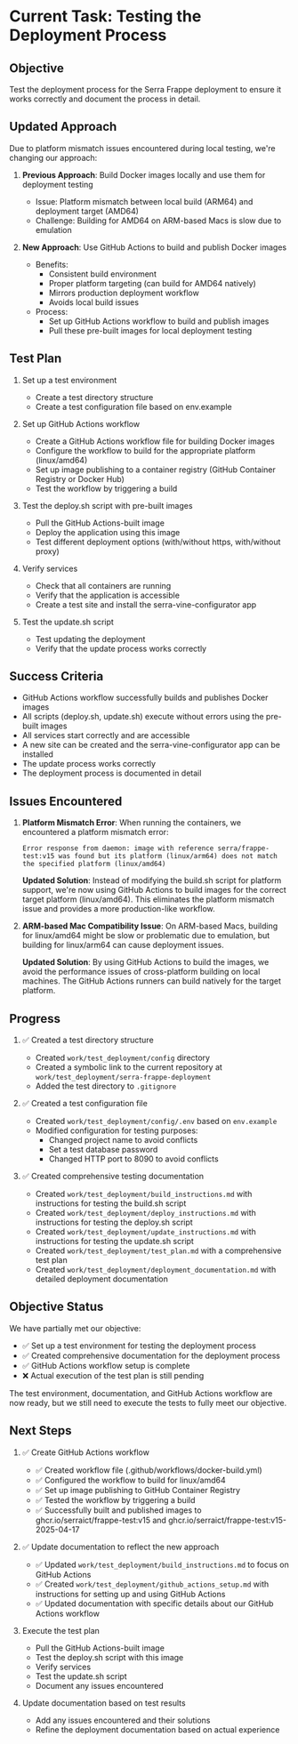 # Current Task: Testing the Deployment Process

## Objective

Test the deployment process for the Serra Frappe deployment to ensure it works correctly and document the process in detail.

## Updated Approach

Due to platform mismatch issues encountered during local testing, we're changing our approach:

1. **Previous Approach**: Build Docker images locally and use them for deployment testing
   - Issue: Platform mismatch between local build (ARM64) and deployment target (AMD64)
   - Challenge: Building for AMD64 on ARM-based Macs is slow due to emulation

2. **New Approach**: Use GitHub Actions to build and publish Docker images
   - Benefits:
     - Consistent build environment
     - Proper platform targeting (can build for AMD64 natively)
     - Mirrors production deployment workflow
     - Avoids local build issues
   - Process:
     - Set up GitHub Actions workflow to build and publish images
     - Pull these pre-built images for local deployment testing

## Test Plan

1. Set up a test environment
   - Create a test directory structure
   - Create a test configuration file based on env.example

2. Set up GitHub Actions workflow
   - Create a GitHub Actions workflow file for building Docker images
   - Configure the workflow to build for the appropriate platform (linux/amd64)
   - Set up image publishing to a container registry (GitHub Container Registry or Docker Hub)
   - Test the workflow by triggering a build

3. Test the deploy.sh script with pre-built images
   - Pull the GitHub Actions-built image
   - Deploy the application using this image
   - Test different deployment options (with/without https, with/without proxy)

4. Verify services
   - Check that all containers are running
   - Verify that the application is accessible
   - Create a test site and install the serra-vine-configurator app

5. Test the update.sh script
   - Test updating the deployment
   - Verify that the update process works correctly

## Success Criteria

- GitHub Actions workflow successfully builds and publishes Docker images
- All scripts (deploy.sh, update.sh) execute without errors using the pre-built images
- All services start correctly and are accessible
- A new site can be created and the serra-vine-configurator app can be installed
- The update process works correctly
- The deployment process is documented in detail

## Issues Encountered

1. **Platform Mismatch Error**: When running the containers, we encountered a platform mismatch error:
   ```
   Error response from daemon: image with reference serra/frappe-test:v15 was found but its platform (linux/arm64) does not match the specified platform (linux/amd64)
   ```

   **Updated Solution**: Instead of modifying the build.sh script for platform support, we're now using GitHub Actions to build images for the correct target platform (linux/amd64). This eliminates the platform mismatch issue and provides a more production-like workflow.

2. **ARM-based Mac Compatibility Issue**: On ARM-based Macs, building for linux/amd64 might be slow or problematic due to emulation, but building for linux/arm64 can cause deployment issues.

   **Updated Solution**: By using GitHub Actions to build the images, we avoid the performance issues of cross-platform building on local machines. The GitHub Actions runners can build natively for the target platform.

## Progress

1. ✅ Created a test directory structure
   - Created `work/test_deployment/config` directory
   - Created a symbolic link to the current repository at `work/test_deployment/serra-frappe-deployment`
   - Added the test directory to `.gitignore`

2. ✅ Created a test configuration file
   - Created `work/test_deployment/config/.env` based on `env.example`
   - Modified configuration for testing purposes:
     - Changed project name to avoid conflicts
     - Set a test database password
     - Changed HTTP port to 8090 to avoid conflicts

3. ✅ Created comprehensive testing documentation
   - Created `work/test_deployment/build_instructions.md` with instructions for testing the build.sh script
   - Created `work/test_deployment/deploy_instructions.md` with instructions for testing the deploy.sh script
   - Created `work/test_deployment/update_instructions.md` with instructions for testing the update.sh script
   - Created `work/test_deployment/test_plan.md` with a comprehensive test plan
   - Created `work/test_deployment/deployment_documentation.md` with detailed deployment documentation

## Objective Status

We have partially met our objective:

- ✅ Set up a test environment for testing the deployment process
- ✅ Created comprehensive documentation for the deployment process
- ✅ GitHub Actions workflow setup is complete
- ❌ Actual execution of the test plan is still pending

The test environment, documentation, and GitHub Actions workflow are now ready, but we still need to execute the tests to fully meet our objective.

## Next Steps

1. ✅ Create GitHub Actions workflow
   - ✅ Created workflow file (.github/workflows/docker-build.yml)
   - ✅ Configured the workflow to build for linux/amd64
   - ✅ Set up image publishing to GitHub Container Registry
   - ✅ Tested the workflow by triggering a build
   - ✅ Successfully built and published images to ghcr.io/serraict/frappe-test:v15 and ghcr.io/serraict/frappe-test:v15-2025-04-17

2. ✅ Update documentation to reflect the new approach
   - ✅ Updated `work/test_deployment/build_instructions.md` to focus on GitHub Actions
   - ✅ Created `work/test_deployment/github_actions_setup.md` with instructions for setting up and using GitHub Actions
   - ✅ Updated documentation with specific details about our GitHub Actions workflow

3. Execute the test plan
   - Pull the GitHub Actions-built image
   - Test the deploy.sh script with this image
   - Verify services
   - Test the update.sh script
   - Document any issues encountered

4. Update documentation based on test results
   - Add any issues encountered and their solutions
   - Refine the deployment documentation based on actual experience
